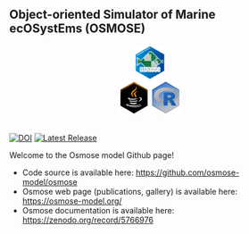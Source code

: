 ## Object-oriented Simulator of Marine ecOSystEms (OSMOSE)

<div align="center">
  <img src="https://github.com/osmose-model/.github/blob/master/profile/pictures/sticker_osmose.png?raw=true" height=60pt>
</div>

<div align="center">
  <img src="https://github.com/osmose-model/.github/blob/master/profile/pictures/java-picture.png?raw=true" height=60pt>
  <img src="https://github.com/osmose-model/.github/blob/master/profile/pictures/r-picture.png?raw=true" height=60pt>
</div>

</br>

[![DOI](https://zenodo.org/badge/48296200.svg)](https://zenodo.org/badge/latestdoi/48296200)
[![Latest Release](https://img.shields.io/github/release/osmose-model/osmose.svg)](https://github.com/osmose-model/osmose/releases)

Welcome to the Osmose model Github page!

- Code source is available here: https://github.com/osmose-model/osmose
- Osmose web page (publications, gallery) is available here: https://osmose-model.org/
- Osmose documentation is available here: https://zenodo.org/record/5766976
